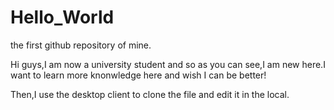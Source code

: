 # Hello_World

  the first github repository of mine.
  
  Hi guys,I am now a university student and so as you can see,I am new here.I want to learn more knonwledge here and wish I can be better!
  
  Then,I use the desktop client to clone the file and edit it in the local.
